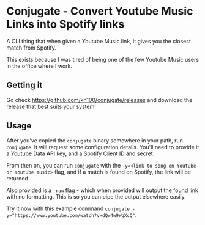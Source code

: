 # Conjugate - Convert Youtube Music Links into Spotify links

A CLI thing that when given a Youtube Music link, it gives you the closest match from Spotify.

This exists because I was tired of being one of the few Youtube Music users in the office where I work.

## Getting it

Go check https://github.com/kn100/conjugate/releases and download the release that best suits your system!

## Usage

After you've copied the `conjugate` binary somewhere in your path, run `conjugate`. It will request some configuration details. You'll need to provide it a Youtube Data API key, and a Spotify Client ID and secret.

From then on, you can run `conjugate` with the `-y=<link to song on Youtube or Youtube music>` flag, and if a match is found on Spotify, the link will be returned.

Also provided is a `-raw` flag - which when provided will output the found link with no formatting. This is so you can pipe the output elsewhere easily.

Try it now with this example command `conjugate -y="https://www.youtube.com/watch?v=dQw4w9WgXcQ"`.
